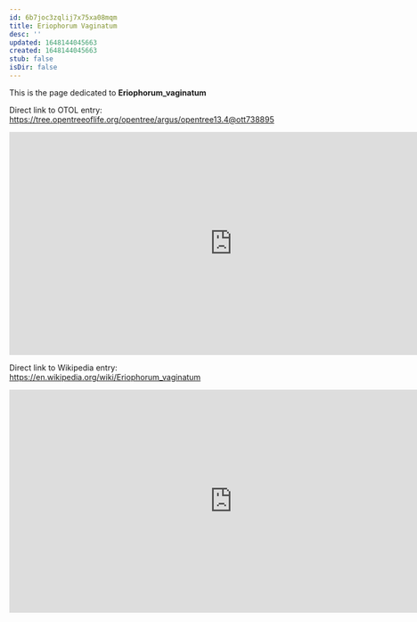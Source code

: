 ```yaml
---
id: 6b7joc3zqlij7x75xa08mqm
title: Eriophorum Vaginatum
desc: ''
updated: 1648144045663
created: 1648144045663
stub: false
isDir: false
---
```

This is the page dedicated to **Eriophorum_vaginatum**


Direct link to OTOL entry: https://tree.opentreeoflife.org/opentree/argus/opentree13.4@ott738895



<html>
    <body>
    <iframe src="https://tree.opentreeoflife.org/opentree/argus/opentree13.4@ott738895"
    width="800" height="400" frameborder="0" allowfullscreen> </iframe>
    </body>
</html>
    


Direct link to Wikipedia entry: https://en.wikipedia.org/wiki/Eriophorum_vaginatum



<html>
    <body>
    <iframe src="https://en.wikipedia.org/wiki/Eriophorum_vaginatum"
    width="800" height="400" frameborder="0" allowfullscreen> </iframe>
    </body>
</html>
    
